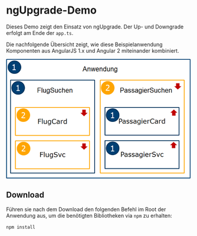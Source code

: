 # ngUpgrade-Demo

Dieses Demo zeigt den Einsatz von ngUpgrade. Der Up- und Downgrade erfolgt am Ende der ``app.ts``.

Die nachfolgende Übersicht zeigt, wie diese Beispielanwendung Komponenten aus AngularJS 1.x und Angular 2 miteinander kombiniert.

![Aufbau](ngUpgradeSample.png)

## Download

Führen sie nach dem Download den folgenden Befehl im Root der Anwendung aus, um die benötigten Bibliotheken via ``npm`` zu erhalten:

```
npm install
```